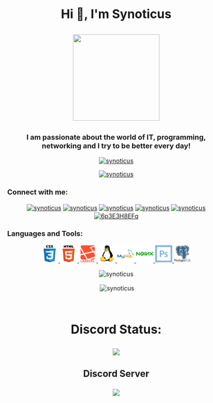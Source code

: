 
<h1 align="center">Hi 👋, I'm Synoticus</h1>
<h2 align="center"><a href="https://synoticus.ro"><img src="https://cdn.discordapp.com/attachments/1031208872809070685/1043899184174071828/Synoticus.png" style="width: 200px; height: 200px;"></a></h2>
<h3 align="center">I am passionate about the world of IT, programming, networking and I try to be better every day!</h3>

<p align="center"> <a href="https://github.com/ryo-ma/github-profile-trophy"><img src="https://github-profile-trophy.vercel.app/?username=synoticus" alt="synoticus" /></a> </p>

<p align="center"> <a href="https://twitter.com/synoticus" target="blank"><img src="https://img.shields.io/twitter/follow/synoticus?logo=twitter&style=for-the-badge" alt="synoticus" /></a> </p>

<h3 align="left">Connect with me:</h3>
<p align="center">
<a href="https://dev.to/synoticus" target="blank"><img align="center" src="https://raw.githubusercontent.com/rahuldkjain/github-profile-readme-generator/master/src/images/icons/Social/devto.svg" alt="synoticus" height="30" width="40" /></a>
<a href="https://twitter.com/synoticus" target="blank"><img align="center" src="https://raw.githubusercontent.com/rahuldkjain/github-profile-readme-generator/master/src/images/icons/Social/twitter.svg" alt="synoticus" height="30" width="40" /></a>
<a href="https://stackoverflow.com/users/19175480/synoticus" target="blank"><img align="center" src="https://raw.githubusercontent.com/rahuldkjain/github-profile-readme-generator/master/src/images/icons/Social/stack-overflow.svg" alt="synoticus" height="30" width="40" /></a>
<a href="https://instagram.com/synoticus" target="blank"><img align="center" src="https://raw.githubusercontent.com/rahuldkjain/github-profile-readme-generator/master/src/images/icons/Social/instagram.svg" alt="synoticus" height="30" width="40" /></a>
<a href="https://www.youtube.com/@synoticus" target="blank"><img align="center" src="https://raw.githubusercontent.com/rahuldkjain/github-profile-readme-generator/master/src/images/icons/Social/youtube.svg" alt="synoticus" height="30" width="40" /></a>
<a href="https://discord.gg/6p3E3H8EFq" target="blank"><img align="center" src="https://raw.githubusercontent.com/rahuldkjain/github-profile-readme-generator/master/src/images/icons/Social/discord.svg" alt="6p3E3H8EFq" height="30" width="40" /></a>
</p>

<h3 align="left">Languages and Tools:</h3>
<p align="center"> <a href="https://www.w3schools.com/css/" target="_blank" rel="noreferrer"> <img src="https://raw.githubusercontent.com/devicons/devicon/master/icons/css3/css3-original-wordmark.svg" alt="css3" width="40" height="40"/> </a> <a href="https://www.w3.org/html/" target="_blank" rel="noreferrer"> <img src="https://raw.githubusercontent.com/devicons/devicon/master/icons/html5/html5-original-wordmark.svg" alt="html5" width="40" height="40"/> </a> <a href="https://laravel.com/" target="_blank" rel="noreferrer"> <img src="https://raw.githubusercontent.com/devicons/devicon/master/icons/laravel/laravel-plain-wordmark.svg" alt="laravel" width="40" height="40"/> </a> <a href="https://www.linux.org/" target="_blank" rel="noreferrer"> <img src="https://raw.githubusercontent.com/devicons/devicon/master/icons/linux/linux-original.svg" alt="linux" width="40" height="40"/> </a> <a href="https://www.mysql.com/" target="_blank" rel="noreferrer"> <img src="https://raw.githubusercontent.com/devicons/devicon/master/icons/mysql/mysql-original-wordmark.svg" alt="mysql" width="40" height="40"/> </a> <a href="https://www.nginx.com" target="_blank" rel="noreferrer"> <img src="https://raw.githubusercontent.com/devicons/devicon/master/icons/nginx/nginx-original.svg" alt="nginx" width="40" height="40"/> </a> <a href="https://www.photoshop.com/en" target="_blank" rel="noreferrer"> <img src="https://raw.githubusercontent.com/devicons/devicon/master/icons/photoshop/photoshop-line.svg" alt="photoshop" width="40" height="40"/> </a> <a href="https://www.postgresql.org" target="_blank" rel="noreferrer"> <img src="https://raw.githubusercontent.com/devicons/devicon/master/icons/postgresql/postgresql-original-wordmark.svg" alt="postgresql" width="40" height="40"/> </a> </p>

<p align="center"><img align="center" src="https://github-readme-stats.vercel.app/api/top-langs?username=synoticus&show_icons=true&theme=dark&locale=en&layout=compact" alt="synoticus" /></p>

<p align="center">&nbsp;<img align="center" src="https://github-readme-stats.vercel.app/api?username=synoticus&show_icons=true&theme=dark&locale=en" alt="synoticus" /></p>
<br>
<h1 align="center">Discord Status:</h1>
<h3><a href="https://discord.com/users/875511774592524289"><p align="center"><img src="https://lanyard.cnrad.dev/api/875511774592524289?theme=dark&idleMessage=I'm%20currently%20inactive,%20come%20back%20in%20a%20while!&animated=true&hideBadges=false&hideProfile=false&hideStatus=false" align="center"></p></a></h3>
<h2 align="center">Discord Server</h2>
<h3 align="center"><a href="https://discord.gg/6p3E3H8EFq"><img src="https://dcbadge.vercel.app/api/server/6p3E3H8EFq" /></a></h3>
